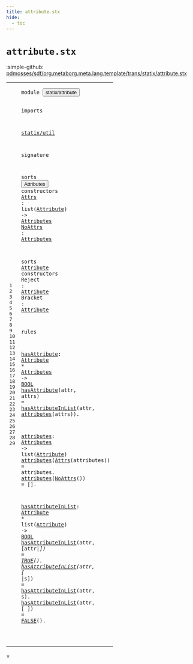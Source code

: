 ```yaml
---
title: attribute.stx
hide:
  - toc
---
```


# `attribute.stx`

:simple-github: [pdmosses/sdf/org.metaborg.meta.lang.template/trans/statix/attribute.stx]

[pdmosses/sdf/org.metaborg.meta.lang.template/trans/statix/attribute.stx]: https://github.com/pdmosses/sdf/blob/master/org.metaborg.meta.lang.template/trans/statix/attribute.stx "The source file on GitHub"

<div class="stx"><table class="highlighttable"><tbody><tr><td class="linenos"><div class="linenodiv"><pre><span></span>1
2
3
4
5
6
7
8
9
10
11
12
13
14
15
16
17
18
19
20
21
22
23
24
25
26
27
28
29
</pre></div></td>
<td class="code"><pre><code><span class="keyword">module</span> <button class="modal-open" id="statix/attribute_0_7" title="Multi-file references" data-urls="../main.stx/#statix/attribute_19_3 ../production.stx/#statix/attribute_6_3 ../section/syntax.stx/#statix/attribute_12_3 ../section/template.stx/#statix/attribute_11_3"><span class="token sort_Id">statix/attribute</span></button>

<span class="keyword">imports</span>

  <a href="../util.stx/#statix/util_0_7" id="statix/util_4_2" title="Defined at ../util.stx line 1"><span class="token sort_Id">statix/util</span></a>

<span class="keyword">signature</span>

  <span class="keyword">sorts</span> <span class="cons_SortDecl"><button class="modal-open" id="Attributes_8_8" title="Multi-file references" data-urls="#Attributes_10_34 ../production.stx/#Attributes_11_33 ../section/syntax.stx/#Attributes_29_36 ../section/template.stx/#Attributes_19_57"><span class="token sort_Id">Attributes</span></button></span> <span class="keyword">constructors</span>
    <span class="cons_OpDecl"><a href="#Attrs_22_13" id="Attrs_9_4" title="Referenced at line 23"><span class="token sort_Id">Attrs</span></a>   <span class="operator">:</span> <span class="keyword">list</span><span class="operator">(</span><span class="cons_SimpleSort"><a href="#Attribute_12_8" id="Attribute_9_19" title="Defined at line 13"><span class="token sort_Id">Attribute</span></a></span><span class="operator">)</span> <span class="operator">-&gt;</span> <span class="cons_SimpleSort"><a href="#Attributes_8_8" id="Attributes_9_33" title="Defined at line 9"><span class="token sort_Id">Attributes</span></a></span></span>
    <span class="cons_OpDecl"><a href="#NoAttrs_23_13" id="NoAttrs_10_4" title="Referenced at line 24"><span class="token sort_Id">NoAttrs</span></a> <span class="operator">:</span>                    <span class="cons_SimpleSort"><a href="#Attributes_8_8" id="Attributes_10_33" title="Defined at line 9"><span class="token sort_Id">Attributes</span></a></span></span>

  <span class="keyword">sorts</span> <span class="cons_SortDecl"><a href="#Attribute_9_19" id="Attribute_12_8" title="Referenced at line 10, 14, 15, 19, 22, 26"><span class="token sort_Id">Attribute</span></a></span> <span class="keyword">constructors</span>
    <span class="cons_OpDecl"><span id="Reject_13_4" title="Not referenced locally, nor via imports"><span class="token sort_Id">Reject</span></span>  <span class="operator">:</span> <span class="cons_SimpleSort"><a href="#Attribute_12_8" id="Attribute_13_14" title="Defined at line 13"><span class="token sort_Id">Attribute</span></a></span></span>
    <span class="cons_OpDecl"><span id="Bracket_14_4" title="Not referenced locally, nor via imports"><span class="token sort_Id">Bracket</span></span> <span class="operator">:</span> <span class="cons_SimpleSort"><a href="#Attribute_12_8" id="Attribute_14_14" title="Defined at line 13"><span class="token sort_Id">Attribute</span></a></span></span>

<span class="keyword">rules</span>

  <a href="#hasAttribute_19_2" id="hasAttribute_18_2" title="Referenced at line 20"><span class="token sort_Id">hasAttribute</span></a><span class="operator">:</span> <span class="cons_SimpleSort"><a href="#Attribute_12_8" id="Attribute_18_16" title="Defined at line 13"><span class="token sort_Id">Attribute</span></a></span> <span class="operator">*</span> <span class="cons_SimpleSort"><a href="#Attributes_8_8" id="Attributes_18_28" title="Defined at line 9"><span class="token sort_Id">Attributes</span></a></span> <span class="operator">-&gt;</span> <span class="cons_SimpleSort"><a href="../util.stx/#BOOL_10_8" id="BOOL_18_42" title="Defined at ../util.stx line 11"><span class="token sort_Id">BOOL</span></a></span>
  <a href="#hasAttribute_18_2" id="hasAttribute_19_2" title="Defined at line 19"><span class="token sort_Id">hasAttribute</span></a><span class="operator">(</span><span class="cons_Var"><span id="attr_19_15" title="Not referenced locally, nor via imports"><span class="token sort_Id">attr</span></span></span><span class="operator">,</span> <span class="cons_Var">attrs</span><span class="operator">)</span> <span class="operator">=</span> <a href="#hasAttributeInList_25_2" id="hasAttributeInList_19_30" title="Defined at line 26"><span class="token sort_Id">hasAttributeInList</span></a><span class="operator">(</span><span class="cons_Var">attr</span><span class="operator">,</span> <a href="#attributes_21_2" id="attributes_19_55" title="Defined at line 22"><span class="token sort_Id">attributes</span></a><span class="operator">(</span><span class="cons_Var"><span id="attrs_19_66" title="Not referenced locally, nor via imports"><span class="token sort_Id">attrs</span></span></span><span class="operator">)).</span>

  <a href="#attributes_19_55" id="attributes_21_2" title="Referenced at line 20, 23, 24"><span class="token sort_Id">attributes</span></a><span class="operator">:</span> <span class="cons_SimpleSort"><a href="#Attributes_8_8" id="Attributes_21_14" title="Defined at line 9"><span class="token sort_Id">Attributes</span></a></span> <span class="operator">-&gt;</span> <span class="keyword">list</span><span class="operator">(</span><span class="cons_SimpleSort"><a href="#Attribute_12_8" id="Attribute_21_33" title="Defined at line 13"><span class="token sort_Id">Attribute</span></a></span><span class="operator">)</span>
  <a href="#attributes_21_2" id="attributes_22_2" title="Defined at line 22"><span class="token sort_Id">attributes</span></a><span class="operator">(</span><span class="cons_Op"><a href="#Attrs_9_4" id="Attrs_22_13" title="Defined at line 10"><span class="token sort_Id">Attrs</span></a><span class="operator">(</span><span class="cons_Var"><span id="attributes_22_19" title="Not referenced locally, nor via imports"><span class="token sort_Id">attributes</span></span></span>)</span><span class="operator">)</span> <span class="operator">=</span> <span class="cons_Var">attributes</span><span class="operator">.</span>
  <a href="#attributes_21_2" id="attributes_23_2" title="Defined at line 22"><span class="token sort_Id">attributes</span></a><span class="operator">(</span><span class="cons_Op"><a href="#NoAttrs_10_4" id="NoAttrs_23_13" title="Defined at line 11"><span class="token sort_Id">NoAttrs</span></a>()</span><span class="operator">)</span>         <span class="operator">=</span> <span class="operator">[].</span>

  <a href="#hasAttributeInList_19_30" id="hasAttributeInList_25_2" title="Referenced at line 20, 27, 28, 29"><span class="token sort_Id">hasAttributeInList</span></a><span class="operator">:</span> <span class="cons_SimpleSort"><a href="#Attribute_12_8" id="Attribute_25_22" title="Defined at line 13"><span class="token sort_Id">Attribute</span></a></span> <span class="operator">*</span> <span class="keyword">list</span><span class="operator">(</span><span class="cons_SimpleSort"><a href="#Attribute_12_8" id="Attribute_25_39" title="Defined at line 13"><span class="token sort_Id">Attribute</span></a></span><span class="operator">)</span> <span class="operator">-&gt;</span> <span class="cons_SimpleSort"><a href="../util.stx/#BOOL_10_8" id="BOOL_25_53" title="Defined at ../util.stx line 11"><span class="token sort_Id">BOOL</span></a></span>
  <a href="#hasAttributeInList_25_2" id="hasAttributeInList_26_2" title="Defined at line 26"><span class="token sort_Id">hasAttributeInList</span></a><span class="operator">(</span><span class="cons_Var"><span id="attr_26_21" title="Not referenced locally, nor via imports"><span class="token sort_Id">attr</span></span></span><span class="operator">,</span> <span class="operator">[</span><span class="cons_Var">attr</span><span class="operator">|_])</span> <span class="operator">=</span> <span class="cons_Op"><a href="../util.stx/#TRUE_11_4" id="TRUE_26_39" title="Defined at ../util.stx line 12"><span class="token sort_Id">TRUE</span></a>()</span><span class="operator">.</span>
  <a href="#hasAttributeInList_25_2" id="hasAttributeInList_27_2" title="Defined at line 26"><span class="token sort_Id">hasAttributeInList</span></a><span class="operator">(</span><span class="cons_Var"><span id="attr_27_21" title="Not referenced locally, nor via imports"><span class="token sort_Id">attr</span></span></span><span class="operator">,</span> <span class="operator">[_</span>   <span class="operator">|</span><span class="cons_Var"><span id="s_27_33" title="Not referenced locally, nor via imports"><span class="token sort_Id">s</span></span></span><span class="operator">])</span> <span class="operator">=</span> <a href="#hasAttributeInList_25_2" id="hasAttributeInList_27_39" title="Defined at line 26"><span class="token sort_Id">hasAttributeInList</span></a><span class="operator">(</span><span class="cons_Var">attr</span><span class="operator">,</span> <span class="cons_Var">s</span><span class="operator">).</span>
  <a href="#hasAttributeInList_25_2" id="hasAttributeInList_28_2" title="Defined at line 26"><span class="token sort_Id">hasAttributeInList</span></a><span class="operator">(</span><span class="cons_Var"><span id="attr_28_21" title="Not referenced locally, nor via imports"><span class="token sort_Id">attr</span></span></span><span class="operator">,</span> <span class="operator">[</span>      <span class="operator">])</span> <span class="operator">=</span> <span class="cons_Op"><a href="../util.stx/#FALSE_12_4" id="FALSE_28_39" title="Defined at ../util.stx line 13"><span class="token sort_Id">FALSE</span></a>()</span><span class="operator">.</span>

</code></pre></td></tr></tbody></table></div>

<div id="modal">
  <div id="modal-content">
    <span id="modal-close">&times;</span>
    <h2 id="modal-h2"></h2>
    <p  id="modal-p"></p>
    <ul id="modal-ul"></ul>
  </div>
</div>
